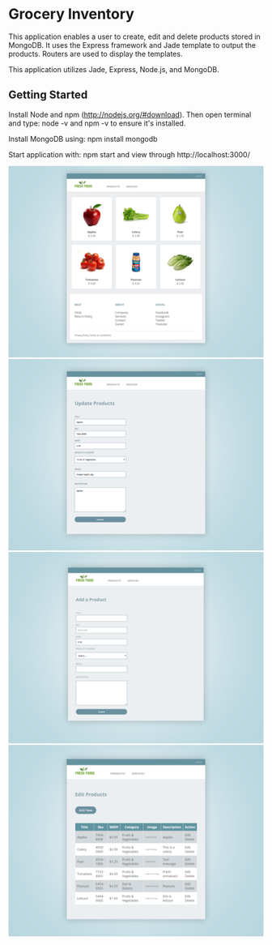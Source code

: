 # Grocery Inventory

This application enables a user to create, edit and delete products stored in MongoDB.
It uses the Express framework and Jade template to output the products. Routers are used to display the templates.

This application utilizes Jade, Express, Node.js, and MongoDB. 

## Getting Started
Install Node and npm (http://nodejs.org/#download). Then open terminal and type: node -v and npm -v to ensure it's installed.

Install MongoDB using: npm install mongodb

Start application with: npm start and view through http://localhost:3000/

![Screenshot](ProductView.jpg)
![Screenshot](UpdateProduct.jpg)
![Screenshot](AddProduct.jpg)
![Screenshot](Inventory.jpg)
